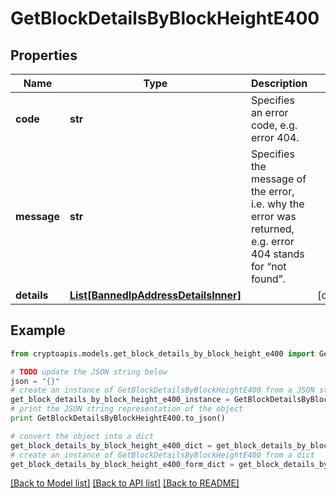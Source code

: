 # GetBlockDetailsByBlockHeightE400


## Properties
Name | Type | Description | Notes
------------ | ------------- | ------------- | -------------
**code** | **str** | Specifies an error code, e.g. error 404. | 
**message** | **str** | Specifies the message of the error, i.e. why the error was returned, e.g. error 404 stands for “not found”. | 
**details** | [**List[BannedIpAddressDetailsInner]**](BannedIpAddressDetailsInner.md) |  | [optional] 

## Example

```python
from cryptoapis.models.get_block_details_by_block_height_e400 import GetBlockDetailsByBlockHeightE400

# TODO update the JSON string below
json = "{}"
# create an instance of GetBlockDetailsByBlockHeightE400 from a JSON string
get_block_details_by_block_height_e400_instance = GetBlockDetailsByBlockHeightE400.from_json(json)
# print the JSON string representation of the object
print GetBlockDetailsByBlockHeightE400.to_json()

# convert the object into a dict
get_block_details_by_block_height_e400_dict = get_block_details_by_block_height_e400_instance.to_dict()
# create an instance of GetBlockDetailsByBlockHeightE400 from a dict
get_block_details_by_block_height_e400_form_dict = get_block_details_by_block_height_e400.from_dict(get_block_details_by_block_height_e400_dict)
```
[[Back to Model list]](../README.md#documentation-for-models) [[Back to API list]](../README.md#documentation-for-api-endpoints) [[Back to README]](../README.md)



